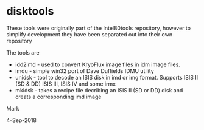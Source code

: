 # disktools
These tools were originally part of the Intel80tools repository, however to simplify development they have been separated out into their own repository

The tools are
* idd2imd - used to convert KryoFlux image files in idm image files.
* imdu - simple win32 port of Dave Duffields IDMU utility
* unidsk - tool to decode an ISIS disk in imd or img format. Supports ISIS II (SD & DD) ISIS III, ISIS IV and some irmx
* mkidsk - takes a recipe file decribing an ISIS II (SD or DD) disk and creats a corresponding imd image

Mark

4-Sep-2018
